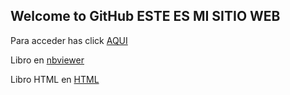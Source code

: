 ## Welcome to GitHub ESTE ES MI SITIO WEB

Para acceder has click [AQUI](ejerciciodiego.ipynb)

Libro en [nbviewer](http://nbviewer.jupyter.org/github/diealex22/demo/blob/master/Ejerciciodiego.ipynb)

Libro HTML en [HTML](/ejerciciodiego.html)

